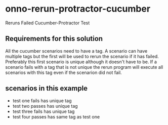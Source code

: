 # onno-rerun-protractor-cucumber
Reruns Failed Cucumber-Protractor Test

## Requirements for this solution 
All the cucumber scenarios need to have a tag. A scenario can have multiple tags but the first will be used to rerun the scenario if it has failed. Preferably this first scenario is unique although it doesn't have to be. If a scenario fails with a tag that is not unique the rerun program will execute all scenarios with this tag even if the scenarion did not fail. 

## scenarios in this example
* test one fails has unique tag
* test two passes has unique tag
* test three fails has unique tag
* test four passes has same tag as test one
